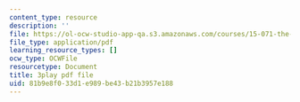 ```yaml
---
content_type: resource
description: ''
file: https://ol-ocw-studio-app-qa.s3.amazonaws.com/courses/15-071-the-analytics-edge-spring-2017/81b9e8f033d1e989be43b21b3957e188_2rnsbodsJVc.pdf
file_type: application/pdf
learning_resource_types: []
ocw_type: OCWFile
resourcetype: Document
title: 3play pdf file
uid: 81b9e8f0-33d1-e989-be43-b21b3957e188
---
```

